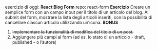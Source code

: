 esercizio di oggi: **React Blog Form**
repo: react-form
**Esercizio**
 Creare un semplice form con un campo input per il titolo di un articolo del blog.
 Al submit del form, mostrare la lista degli articoli inseriti, con la possibilità di cancellare ciascun articolo utilizzando un’icona.
 **BONUS**
 1. ~~Implementare la funzionalità di modifica del titolo di un post.~~
 2. Aggiungere più campi al form (ad es. lo stato di un articolo - draft, published - o l’autore)
